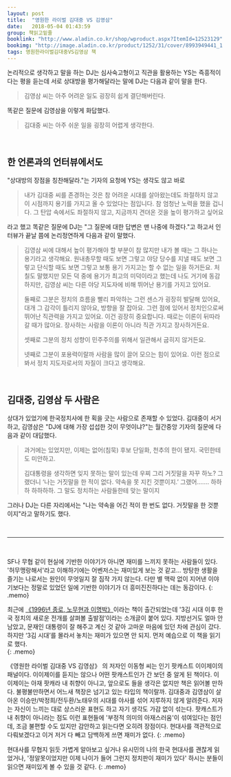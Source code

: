 ```yaml
---
layout: post
title:  "영원한 라이벌 김대중 VS 김영삼"
date:   2018-05-04 01:43:59
group: 책읽고밑줄
booklink: "http://www.aladin.co.kr/shop/wproduct.aspx?ItemId=12523129"
bookimg: "http://image.aladin.co.kr/product/1252/31/cover/8993949441_1.jpg"
tags: 영원한라이벌김대중VS김영삼 책
---
```


논리적으로 생각하고 말을 하는 DJ는 심사숙고형이고 직관을 활용하는 YS는 즉흥적이다는 평을 듣는데 서로 상대방을 평가해달라는 말에 DJ는 다음과 같이 말을 한다. 
> 김영삼 씨는 아주 어려운 일도 굉장히 쉽게 결단해버린다.

똑같은 질문에 김영삼을 이렇게 화답했다. 

> 김대중 씨는 아주 쉬운 일을 굉장히 어렵게 생각한다.

<br/>
 
## 한 언론과의 언터뷰에서도

"상대방의 장점을 칭찬해달라."는 기자의 요청에 YS는 생각도 않고 바로 
> 내가 김대중 씨를 존경하는 것은 참 어려운 시대를 살아왔는데도 좌절하지 않고 이 시점까지 용기를 가지고 올 수 있었다는 점입니다. 참 엄청난 노력을 했을 겁니다. 그 탄압 속에서도 좌절하지 않고, 지금까지 견뎌온 것을 높이 평가하고 싶어요

라고 했고 똑같은 질문에 DJ는 "그 질문에 대한 답변은 맨 나중에 하겠다."고 하고서 인터뷰가 끝날 쯤에 논리정연하게 다음과 같이 말했다. 

> 김영삼 씨에 대해서 높이 평가해야 할 부분이 참 많지만 내가 볼 때는 그 하나는 용기라고 생각해요. 원내총무할 때도 보면 그렇고 야당 당수를 지낼 때도 보면 그렇고 단식할 때도 보면 그렇고 보통 용기 가지고는 할 수 없는 일을 하거든요. 처칠도 말했지만 모든 덕 중에 용기가 최고의 미덕이라고 했는데 나도 거기에 동감하지만, 김영삼 씨는 다른 야당 지도자에 비해 뛰어난 용기를 가지고 있어요. 
>
>둘째로 그분은 정치의 흐름을 빨리 파악하는 그런 센스가 굉장히 발달해 있어요, 대개 그 감각이 틀리지 않아요, 방향을 잘 잡아요. 그런 점에 있어서 정치인으로써 뛰어난 직관력을 가지고 있어요. 이건 굉장히 중요합니다. 때로는 이론이 뒤따라갈 때가 많아요. 장사하는 사람을 이론이 아니라 직관 가지고 장사하거든요. 
>
>셋째로 그분의 정치 성향이 민주주의를 위해서 일관해서 굽히지 않거든요. 
>
>넷째로 그분이 포용력이랄까 사람을 많이 끌어 모으는 힘이 있어요. 이런 점으로 봐서 정치 지도자로서의 자질이 크다고 생각해요. 

<br/>

## 김대중, 김영삼 두 사람은 
상대가 있었기에 한국정치사에 한 획을 긋는 사람으로 존재할 수 있었다. 김대중이 서거하고, 김영삼은 "DJ에 대해 가장 섭섭한 것이 무엇이냐?"는 월간중앙 기자의 질문에 다음과 같이 대답했다. 

> 과거에는 있었지만, 이제는 없어(침묵) 후보 단일화, 천추의 한이 됐지. 국민한테도 미안하고. 
> 
> 김대통령을 생각하면 잊지 못하는 말이 있는데 우찌 그리 거짓말을 자꾸 하노? 그랬더니 ‘나는 거짓말을 한 적이 없다. 약속을 못 지킨 것뿐이지.’ 그랬어....... 하하하 하하하하. 그 말도 정치하는 사람들한테 맞는 말이지 

그러나  DJ는 다른 자리에서는 "나는 약속을 어긴 적이 한 번도 없다. 거짓말을 한 것뿐이지"라고 말하기도 했다.

<br/>

*****

<br/>

SF나 무협 같이 현실에 기반한 이야기가 아니면 재미를 느끼지 못하는 사람들이 있다. '허무맹랑해서'라고 이해하기에는 어벤저스는 재미있게 보는 것 같고... 방탕한 생활을 즐기는 나로서는 원인이 무엇일지 잘 짐작 가지 않는다. 다만 별 맥락 없이 지어낸 이야기보다는 정말로 있었던 일에 기반한 이야기가 더 흥미진진하다는 데는 동감이다. 
{: .memo}

최근에 <a href="http://www.aladin.co.kr/shop/wproduct.aspx?ItemId=135183971">
《1996년 종로, 노무현과 이명박》</a>이라는 책이 출간되었는데 '3김 시대 이후 한국 정치의 새로운 전개를 살펴볼 출발점’이라는 소개글이 붙어 있다. 지방선거도 얼마 안 남았고, 문재인 대통령이 잘 해주고 계신 것 같아 고마운 마음에 있던 차에 관심이 갔다. 하지만 ‘3김 시대’를 몰라서 놓치는 재미가 있으면 안 되지. 먼저 예습으로 이 책을 읽기로 했다.  
{: .memo}

《영원한 라이벌 김대중 VS 김영삼》 의 저자인 이동형 씨는 인기 팟캐스트 이이제이의 패널이다. 이이제이를 듣지는 않으나 어떤 팟캐스트인가 간 보던 중 알게 된 책이다. 이이제이는 아재 팟캐라 내 취향이 아니고, 앞으로도 들을 생각은 없지만 책은 읽어볼 만하다. 불평불만하면서 어느새 책장은 넘기고 있는 타입의 책이랄까. 김대중과 김영삼이 살아온 이승만/박정희/전두환/노태우의 시대를 야사를 섞어 지루하지 않게 알려준다. 저자는 자신이 느끼는 대로 상스러운 표현도 하고 자기 생각도 가감 없이 섞는다. 팟캐스트가 내 취향이 아니라는 점도 이런 표현들에 '부정적 의미의 아재스러움'이 섞여있다는 점인데, 조금 불편할 수도 있지만 감안하고 읽는다면 오히려 장점이다. 현대사를 객관적으로 다뤄보겠다고 이거 저거 다 빼고 담백하게 쓰면 재미가 없다. 
{: .memo}

현대사를 무협지 읽듯 가볍게 알아보고 싶거나 유시민의 나의 한국 현대사를 괜찮게 읽었거나, '정알못이었지만 이제 나이가 들어 그런지 정치판이 재미가 있다' 하시는 분들이 읽으면 재미있게 볼 수 있을 것 같다. 
{: .memo}

<br/>